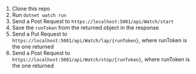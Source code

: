 
1. Clone this repo
2. Run `dotnet watch run`
3. Send a Post Request to `https://localhost:5001/api/Watch/start`
4. Save the `runToken` from the returned object in the response
5. Send a Put Request to `https://localhost:5001/api/Watch/lap/{runToken}`, where runToken is the one returned
3. Send a Post Request to `https://localhost:5001/api/Watch/stop/{runToken}`, where runToken is the one returned
